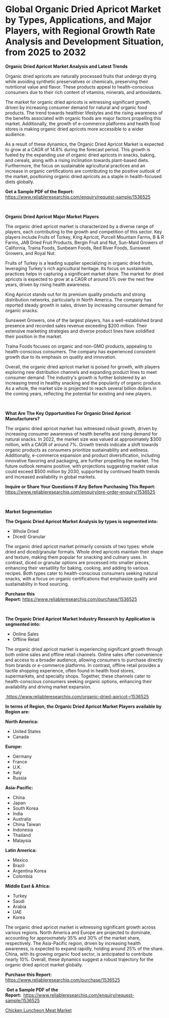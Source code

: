 <p><h1>Global Organic Dried Apricot Market by Types, Applications, and Major Players, with Regional Growth Rate Analysis and Development Situation, from 2025 to 2032</h1></p><p><strong>Organic Dried Apricot Market Analysis and Latest Trends</strong></p>
<p><p>Organic dried apricots are naturally processed fruits that undergo drying while avoiding synthetic preservatives or chemicals, preserving their nutritional value and flavor. These products appeal to health-conscious consumers due to their rich content of vitamins, minerals, and antioxidants.</p><p>The market for organic dried apricots is witnessing significant growth, driven by increasing consumer demand for natural and organic food products. The trend towards healthier lifestyles and the rising awareness of the benefits associated with organic foods are major factors propelling this market. Additionally, the growth of e-commerce platforms and health food stores is making organic dried apricots more accessible to a wider audience.</p><p>As a result of these dynamics, the Organic Dried Apricot Market is expected to grow at a CAGR of 14.8% during the forecast period. This growth is fueled by the expanding use of organic dried apricots in snacks, baking, and cereals, along with a rising inclination towards plant-based diets. Furthermore, the focus on sustainable agricultural practices and an increase in organic certifications are contributing to the positive outlook of the market, positioning organic dried apricots as a staple in health-focused diets globally.</p></p>
<p><strong>Get a Sample PDF of the Report:&nbsp;</strong> <a href="https://www.reliableresearchiq.com/enquiry/request-sample/1536525?utm_campaign=2735&utm_medium=2&utm_source=Github&utm_content=ia&utm_term=07042025&utm_id=organic-dried-apricot">https://www.reliableresearchiq.com/enquiry/request-sample/1536525</a></p>
<p>&nbsp;</p>
<p><strong>Organic Dried Apricot Major Market Players</strong></p>
<p><p>The organic dried apricot market is characterized by a diverse range of players, each contributing to the growth and competition of this sector. Key players include Fruits of Turkey, King Apricot, Purcell Mountain Farms, B & R Farms, JAB Dried Fruit Products, Bergin Fruit and Nut, Sun-Maid Growers of California, Traina Foods, Sunbeam Foods, Red River Foods, Sunsweet Growers, and Royal Nut.</p><p>Fruits of Turkey is a leading supplier specializing in organic dried fruits, leveraging Turkey's rich agricultural heritage. Its focus on sustainable practices helps in capturing a significant market share. The market for dried apricots is expected to grow at a CAGR of around 5% over the next few years, driven by rising health awareness.</p><p>King Apricot stands out for its premium quality products and strong distribution networks, particularly in North America. The company has reported steady growth in sales, driven by increasing consumer demand for organic snacks. </p><p>Sunsweet Growers, one of the largest players, has a well-established brand presence and recorded sales revenue exceeding $200 million. Their extensive marketing strategies and diverse product lines have solidified their position in the market.</p><p>Traina Foods focuses on organic and non-GMO products, appealing to health-conscious consumers. The company has experienced consistent growth due to its emphasis on quality and innovation.</p><p>Overall, the organic dried apricot market is poised for growth, with players exploring new distribution channels and expanding product lines to meet consumer demand. The industry's growth is further bolstered by an increasing trend in healthy snacking and the popularity of organic produce. As a whole, the market size is projected to reach several billion dollars in the coming years, reflecting the potential for existing and new players.</p></p>
<p>&nbsp;</p>
<p><strong>What Are The Key Opportunities For Organic Dried Apricot Manufacturers?</strong></p>
<p><p>The organic dried apricot market has witnessed robust growth, driven by increasing consumer awareness of health benefits and rising demand for natural snacks. In 2022, the market size was valued at approximately $300 million, with a CAGR of around 7%. Growth trends indicate a shift towards organic products as consumers prioritize sustainability and wellness. Additionally, e-commerce expansion and product diversification, including innovative flavoring and packaging, are further propelling the market. The future outlook remains positive, with projections suggesting market value could exceed $500 million by 2030, supported by continued health trends and increased availability in global markets.</p></p>
<p><strong>Inquire or Share Your Questions If Any Before Purchasing This Report:</strong> <a href="https://www.reliableresearchiq.com/enquiry/pre-order-enquiry/1536525?utm_campaign=2735&utm_medium=2&utm_source=Github&utm_content=ia&utm_term=07042025&utm_id=organic-dried-apricot">https://www.reliableresearchiq.com/enquiry/pre-order-enquiry/1536525</a></p>
<p>&nbsp;</p>
<p><strong>Market Segmentation</strong></p>
<p><strong>The Organic Dried Apricot Market Analysis by types is segmented into:</strong></p>
<p><ul><li>Whole Dried</li><li>Diced/ Granular</li></ul></p>
<p><p>The organic dried apricot market primarily consists of two types: whole dried and diced/granular formats. Whole dried apricots maintain their shape and texture, making them popular for snacking and culinary uses. In contrast, diced or granular options are processed into smaller pieces, enhancing their versatility for baking, cooking, and adding to various recipes. Both types cater to health-conscious consumers seeking natural snacks, with a focus on organic certifications that emphasize quality and sustainability in food sourcing.</p></p>
<p><strong>Purchase this Report:&nbsp;</strong><a href="https://www.reliableresearchiq.com/purchase/1536525?utm_campaign=2735&utm_medium=2&utm_source=Github&utm_content=ia&utm_term=07042025&utm_id=organic-dried-apricot">https://www.reliableresearchiq.com/purchase/1536525</a></p>
<p>&nbsp;</p>
<p><strong>The Organic Dried Apricot Market Industry Research by Application is segmented into:</strong></p>
<p><ul><li>Online Sales</li><li>Offline Retail</li></ul></p>
<p><p>The organic dried apricot market is experiencing significant growth through both online sales and offline retail channels. Online sales offer convenience and access to a broader audience, allowing consumers to purchase directly from brands or e-commerce platforms. In contrast, offline retail provides a tactile shopping experience, often found in health food stores, supermarkets, and specialty shops. Together, these channels cater to health-conscious consumers seeking organic options, enhancing their availability and driving market expansion.</p></p>
<p><a href="https://www.reliableresearchiq.com/organic-dried-apricot-r1536525?utm_campaign=2735&utm_medium=2&utm_source=Github&utm_content=ia&utm_term=07042025&utm_id=organic-dried-apricot">&nbsp;https://www.reliableresearchiq.com/organic-dried-apricot-r1536525</a></p>
<p><strong>In terms of Region, the Organic Dried Apricot Market Players available by Region are:</strong></p>
<p>
    <p> <strong> North America: </strong>
        <ul>
            <li>United States</li>
            <li>Canada</li>
        </ul>
        </p> 
    <p> <strong> Europe: </strong>
        <ul>
            <li>Germany</li>
            <li>France</li>
            <li>U.K.</li>
            <li>Italy</li>
            <li>Russia</li>
        </ul>
        </p> 
    <p> <strong> Asia-Pacific: </strong>
        <ul>
            <li>China</li>
            <li>Japan</li>
            <li>South Korea</li>
            <li>India</li>
            <li>Australia</li>
            <li>China Taiwan</li>
            <li>Indonesia</li>
            <li>Thailand</li>
            <li>Malaysia</li>
        </ul>
        </p> 
    <p> <strong> Latin America: </strong>
        <ul>
            <li>Mexico</li>
            <li>Brazil</li>
            <li>Argentina Korea</li>
            <li>Colombia</li>
        </ul>
        </p> 
    <p> <strong> Middle East & Africa: </strong>
        <ul>
            <li>Turkey</li>
            <li>Saudi</li>
            <li>Arabia</li>
            <li>UAE</li>
            <li>Korea</li>
        </ul>
    </p>
    </p>
<p><p>The organic dried apricot market is witnessing significant growth across various regions. North America and Europe are projected to dominate, accounting for approximately 35% and 30% of the market share, respectively. The Asia-Pacific region, driven by increasing health awareness, is expected to expand rapidly, holding around 25% of the share. China, with its growing organic food sector, is anticipated to contribute nearly 10%. Overall, these dynamics suggest a robust trajectory for the organic dried apricot market globally.</p></p>
<p><strong>Purchase this Report: </strong><a href="https://www.reliableresearchiq.com/purchase/1536525?utm_campaign=2735&utm_medium=2&utm_source=Github&utm_content=ia&utm_term=07042025&utm_id=organic-dried-apricot">https://www.reliableresearchiq.com/purchase/1536525</a></p>
<p>&nbsp;<strong>Get a Sample PDF of the Report:&nbsp;&nbsp;</strong><a href="https://www.reliableresearchiq.com/enquiry/request-sample/1536525?utm_campaign=2735&utm_medium=2&utm_source=Github&utm_content=ia&utm_term=07042025&utm_id=organic-dried-apricot">https://www.reliableresearchiq.com/enquiry/request-sample/1536525</a></p>
<p><strong></strong></p>
<p><p><a href="https://github.com/phephezxnf/Market-Research-Report-List-1/blob/main/chicken-luncheon-meat-market.md?utm_campaign=2735&utm_medium=2&utm_source=Github&utm_content=ia&utm_term=07042025&utm_id=organic-dried-apricot">Chicken Luncheon Meat Market</a></p></p>